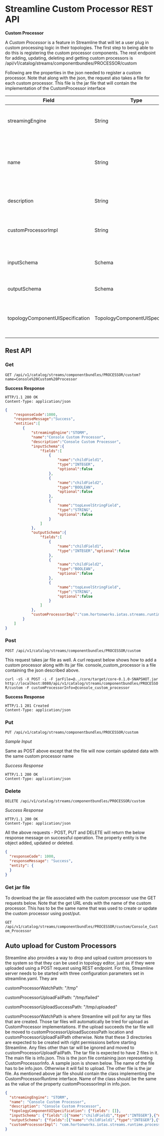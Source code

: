# Streamline Custom Processor REST API


**Custom Processor**

A *Custom Processor* is a feature in Streamline that will let a user plug in custom
processing logic in their topologies. The first step to being able to do this
is registering the custom processor components. The rest endpoint for adding,
updating, deleting and getting custom processors is 
/api/v1/catalog/streams/componentbundles/PROCESSOR/custom 

Following are the properties in the json needed to register a custom processor.
Note that along with the json, the request also takes a file for each custom
processor. This file is the jar file that will contain the implementation of the
CustomProcessor interface

Field| Type | Comment
---|---|----
streamingEngine| String| Streaming Engine for this custom processor - e.g. STORM
name| String| Name of the custom processor. This should uniquely identify the custom processor 
description| String| Description of the custom processor
customProcessorImpl| String| Fully qualified class name implementing the interface
inputSchema| Schema| Input schema that this custom processor expects
outputSchema| Schema| Output schema that it emits
topologyComponentUISpecification|TopologyComponentUISpecification| List of fields needed from user. Used by UI in topology editor


## Rest API

### Get

`GET /api/v1/catalog/streams/componentbundles/PROCESSOR/custom?name=Console%20Custom%20Processor`

**Success Response**

    HTTP/1.1 200 OK
    Content-Type: application/json
    
```json
{
    "responseCode":1000,
    "responseMessage":"Success",
    "entities":[
        {
            "streamingEngine":"STORM",
            "name":"Console Custom Processor",
            "description":"Console Custom Processor",
            "inputSchema":{
                "fields":[
                    {
                        "name":"childField1",
                        "type":"INTEGER",
                        "optional":false
                    },
                    {
                        "name":"childField2",
                        "type":"BOOLEAN",
                        "optional":false
                    },
                    {
                        "name":"topLevelStringField",
                        "type":"STRING",
                        "optional":false
                    }
                ]
            },
            "outputSchema":{
                "fields":[
                    {
                        "name":"childField1",
                        "type":"INTEGER","optional":false
                    },
                    {
                        "name":"childField2",
                        "type":"BOOLEAN",
                        "optional":false
                    },
                    {
                        "name":"topLevelStringField",
                        "type":"STRING",
                        "optional":false
                    }
                ]
            },
            "customProcessorImpl":"com.hortonworks.iotas.streams.runtime.processor.ConsoleCustomProcessorRuntime"
        }
    ]
}
```

### Post

`POST /api/v1/catalog/streams/componentbundles/PROCESSOR/custom`

This request takes jar file as well. A curl request below shows how to add a custom processor
along with its jar file. console_custom_processor is a file containing the json described
above.

`curl -sS -X POST -i -F jarFile=@../core/target/core-0.1.0-SNAPSHOT.jar  http://localhost:8080/api/v1/catalog/streams/componentbundles/PROCESSOR/custom -F customProcessorInfo=@console_custom_processor`
   
**Success Response**

    HTTP/1.1 201 Created
    Content-Type: application/json


### Put

`PUT /api/v1/catalog/streams/componentbundles/PROCESSOR/custom`

*Sample Input*

Same as POST above except that the file will now contain updated data with the same custom processor name

*Success Response*

    HTTP/1.1 200 OK
    Content-Type: application/json

### Delete

`DELETE /api/v1/catalog/streams/componentbundles/PROCESSOR/custom`

*Success Response*

    HTTP/1.1 200 OK
    Content-Type: application/json

All the above requests - POST, PUT and DELETE will return the below response message on successful
operation. The property entity is the object added, updated or deleted.

```json
{
  "responseCode": 1000,
  "responseMessage": "Success",
  "entity": {
  }
}
```

### Get jar file

To download the jar file associated with the custom processor use the GET requests below.
Note that the get URL ends with the name of the custom processor. This has to be the same name that
was used to create or update the custom processor using post/put.

`GET /api/v1/catalog/streams/componentbundles/PROCESSOR/custom/Console_Custom_Processor`

## Auto upload for Custom Processors

Streamline also provides a way to drop and upload custom processors to the system so that they can be used
in topology editor, just as if they were uploaded using a POST request using REST endpoint. For this,
Streamline server needs to be started with three configuration parameters set in streamline.yaml. They are

customProcessorWatchPath: "/tmp"

customProcessorUploadFailPath: "/tmp/failed"

customProcessorUploadSuccessPath: "/tmp/uploaded"

customProcessorWatchPath is where Streamline will poll for any tar files that are created. Those tar files
will automatically be tried for upload as CustomProcessor implementations. If the upload succeeds the
tar file will be moved to customProcessorUploadSuccessPath location and customProcessorUploadFailPath
otherwise. Note that these 3 directories are expected to be created with right permissions before
starting Streamline. Any files other than tar will be ignored and moved to customProcessorUploadFailPath.
The tar file is expected to have 2 files in it. The main file is info.json. This is the json file 
containing json representing CustomProcessorInfo. A sample json is shown below. The name of the file
has to be info.json. Otherwise it will fail to upload. The other file is the jar file.
As mentioned above jar file should contain the class implementing the CustomProcessorRuntime interface. Name of
the class should be the same as the value of the property customProcessorImpl in info.json. 

```json
{
  "streamingEngine": "STORM",
  "name": "Console Custom Processor",
  "description": "Console Custom Processor",
  "topologyComponentUISpecification": {"fields": []},
  "inputSchema": {"fields":[{"name":"childField1","type":"INTEGER"},{"name":"childField2","type":"BOOLEAN"},{"name":"topLevelStringField","type":"STRING"}]},
  "outputSchema": {"fields":[{"name":"childField1","type":"INTEGER"},{"name":"childField2","type":"BOOLEAN"},{"name":"topLevelStringField","type":"STRING"}]},
  "customProcessorImpl": "com.hortonworks.iotas.streams.runtime.processor.ConsoleCustomProcessorRuntime"
}
```
